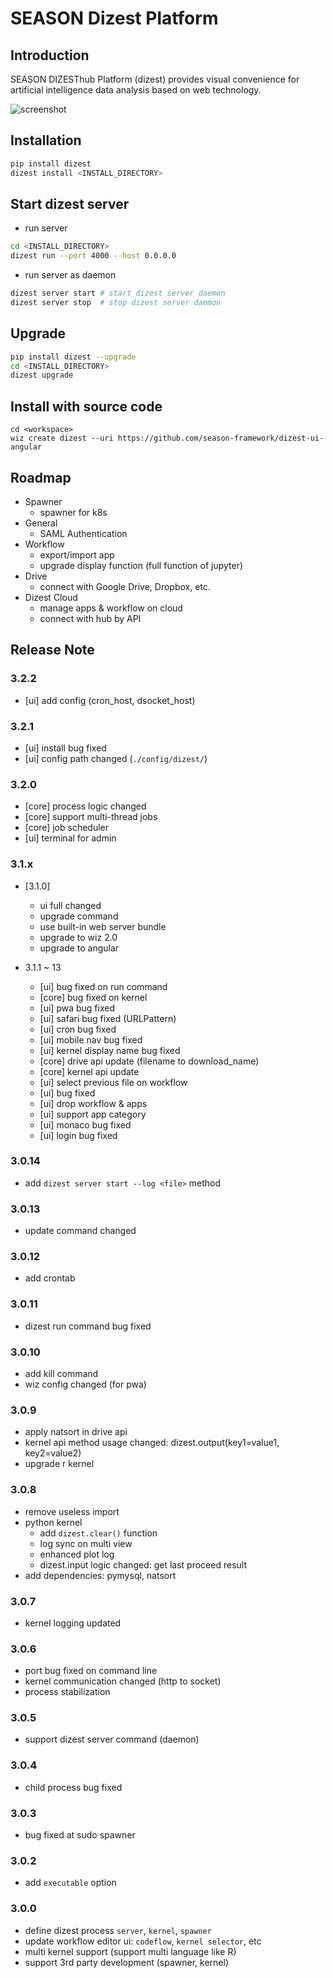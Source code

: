 # SEASON Dizest Platform

## Introduction

SEASON DIZESThub Platform (dizest) provides visual convenience for artificial intelligence data analysis based on web technology.

![screenshot](./screenshots/demo.gif)

## Installation

```bash
pip install dizest
dizest install <INSTALL_DIRECTORY>
```

## Start dizest server

- run server

```bash
cd <INSTALL_DIRECTORY>
dizest run --port 4000 --host 0.0.0.0
```

- run server as daemon

```bash
dizest server start # start dizest server daemon
dizest server stop  # stop dizest server daemon
```

## Upgrade

```bash
pip install dizest --upgrade
cd <INSTALL_DIRECTORY>
dizest upgrade
```

## Install with source code

```
cd <workspace>
wiz create dizest --uri https://github.com/season-framework/dizest-ui-angular

```

## Roadmap

- Spawner
    - spawner for k8s
- General
    - SAML Authentication
- Workflow
    - export/import app
    - upgrade display function (full function of jupyter)
- Drive
    - connect with Google Drive, Dropbox, etc.
- Dizest Cloud
    - manage apps & workflow on cloud
    - connect with hub by API

## Release Note

### 3.2.2
- [ui] add config (cron_host, dsocket_host)

### 3.2.1

- [ui] install bug fixed
- [ui] config path changed (`./config/dizest/`)

### 3.2.0

- [core] process logic changed
- [core] support multi-thread jobs
- [core] job scheduler
- [ui] terminal for admin

### 3.1.x

- [3.1.0]
    - ui full changed
    - upgrade command
    - use built-in web server bundle
    - upgrade to wiz 2.0
    - upgrade to angular

- 3.1.1 ~ 13
    - [ui] bug fixed on run command
    - [core] bug fixed on kernel
    - [ui] pwa bug fixed
    - [ui] safari bug fixed (URLPattern)
    - [ui] cron bug fixed
    - [ui] mobile nav bug fixed
    - [ui] kernel display name bug fixed
    - [core] drive api update (filename to download_name)
    - [core] kernel api update
    - [ui] select previous file on workflow
    - [ui] bug fixed
    - [ui] drop workflow & apps
    - [ui] support app category
    - [ui] monaco bug fixed
    - [ui] login bug fixed

### 3.0.14

- add `dizest server start --log <file>` method 

### 3.0.13

- update command changed

### 3.0.12

- add crontab

### 3.0.11

- dizest run command bug fixed

### 3.0.10

- add kill command
- wiz config changed (for pwa)

### 3.0.9

- apply natsort in drive api
- kernel api method usage changed: dizest.output(key1=value1, key2=value2)
- upgrade r kernel

### 3.0.8

- remove useless import
- python kernel
    - add `dizest.clear()` function
    - log sync on multi view
    - enhanced plot log
    - dizest.input logic changed: get last proceed result
- add dependencies: pymysql, natsort

### 3.0.7

- kernel logging updated

### 3.0.6

- port bug fixed on command line
- kernel communication changed (http to socket)
- process stabilization

### 3.0.5

- support dizest server command (daemon)

### 3.0.4

- child process bug fixed

### 3.0.3

- bug fixed at sudo spawner

### 3.0.2

- add `executable` option

### 3.0.0

- define dizest process `server`, `kernel`, `spawner`
- update workflow editor ui: `codeflow`, `kernel selector`, etc
- multi kernel support (support multi language like R)
- support 3rd party development (spawner, kernel)

